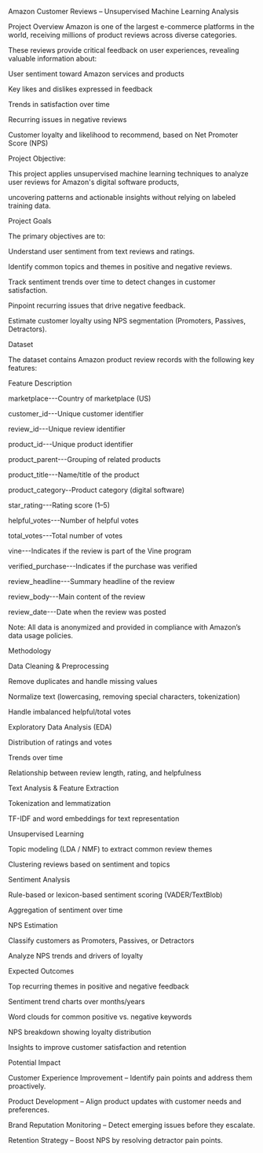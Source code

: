 Amazon Customer Reviews – Unsupervised Machine Learning Analysis

Project Overview
Amazon is one of the largest e-commerce platforms in the world, receiving millions of product reviews across diverse categories.

These reviews provide critical feedback on user experiences, revealing valuable information about:

User sentiment toward Amazon services and products

Key likes and dislikes expressed in feedback

Trends in satisfaction over time

Recurring issues in negative reviews

Customer loyalty and likelihood to recommend, based on Net Promoter Score (NPS)

Project Objective:

This project applies unsupervised machine learning techniques to analyze user reviews for Amazon's digital software products, 

uncovering patterns and actionable insights without relying on labeled training data.

Project Goals

The primary objectives are to:

Understand user sentiment from text reviews and ratings.

Identify common topics and themes in positive and negative reviews.

Track sentiment trends over time to detect changes in customer satisfaction.

Pinpoint recurring issues that drive negative feedback.

Estimate customer loyalty using NPS segmentation (Promoters, Passives, Detractors).

Dataset

The dataset contains Amazon product review records with the following key features:

Feature	Description

marketplace---Country of marketplace (US)

customer_id---Unique customer identifier

review_id---Unique review identifier

product_id---Unique product identifier

product_parent---Grouping of related products

product_title---Name/title of the product

product_category--Product category (digital software)

star_rating---Rating score (1–5)

helpful_votes---Number of helpful votes

total_votes---Total number of votes

vine---Indicates if the review is part of the Vine program

verified_purchase---Indicates if the purchase was verified

review_headline---Summary headline of the review

review_body---Main content of the review

review_date---Date when the review was posted

Note: All data is anonymized and provided in compliance with Amazon’s data usage policies.

Methodology

Data Cleaning & Preprocessing

Remove duplicates and handle missing values

Normalize text (lowercasing, removing special characters, tokenization)

Handle imbalanced helpful/total votes

Exploratory Data Analysis (EDA)

Distribution of ratings and votes

Trends over time

Relationship between review length, rating, and helpfulness

Text Analysis & Feature Extraction

Tokenization and lemmatization

TF-IDF and word embeddings for text representation

Unsupervised Learning

Topic modeling (LDA / NMF) to extract common review themes

Clustering reviews based on sentiment and topics

Sentiment Analysis

Rule-based or lexicon-based sentiment scoring (VADER/TextBlob)

Aggregation of sentiment over time

NPS Estimation

Classify customers as Promoters, Passives, or Detractors

Analyze NPS trends and drivers of loyalty

Expected Outcomes

Top recurring themes in positive and negative feedback

Sentiment trend charts over months/years

Word clouds for common positive vs. negative keywords

NPS breakdown showing loyalty distribution

Insights to improve customer satisfaction and retention

Potential Impact

Customer Experience Improvement – Identify pain points and address them proactively.

Product Development – Align product updates with customer needs and preferences.

Brand Reputation Monitoring – Detect emerging issues before they escalate.

Retention Strategy – Boost NPS by resolving detractor pain points.

